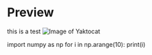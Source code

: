 # Preview
this is a test
![Image of Yaktocat](https://octodex.github.com/images/yaktocat.png)


import numpy as np
for i in np.arange(10):
   print(i)

   
